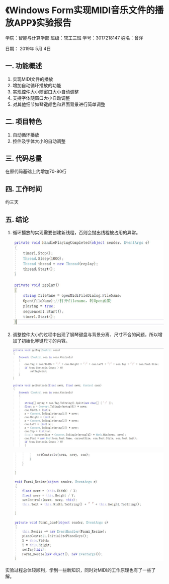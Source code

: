 # 《Windows Form实现MIDI音乐文件的播放APP》实验报告

学院：智能与计算学部  班级：软工三班    学号：3017218147    姓名：曾洋

日期：    2019年  5月  4日

## 一. 功能概述

1. 实现MIDI文件的播放
2. 增加自动循环播放的功能
3. 实现控件大小随窗口大小自动调整
4. 支持字体随窗口大小自动调整
5. 对其他细节如琴键颜色和界面背景进行简单调整

## 二. 项目特色

1. 自动循环播放
2. 控件及字体大小的自动调整

## 三. 代码总量

在原代码基础上约增加70-80行

## 四. 工作时间

约三天

## 五. 结论

1. 循环播放的实现需要创建新线程，否则会抛出线程被占用的异常。

   ![](replay.JPG)

2. 调整控件大小的过程中出现了钢琴键盘与背景分离、尺寸不合的问题，所以增加了初始化琴键尺寸的内容。

   ![](resize1.JPG)

   ![resize2](resize2.JPG)

实验过程总体较顺利，学到一些新知识，同时对MIDI的工作原理也有了一些了解。
